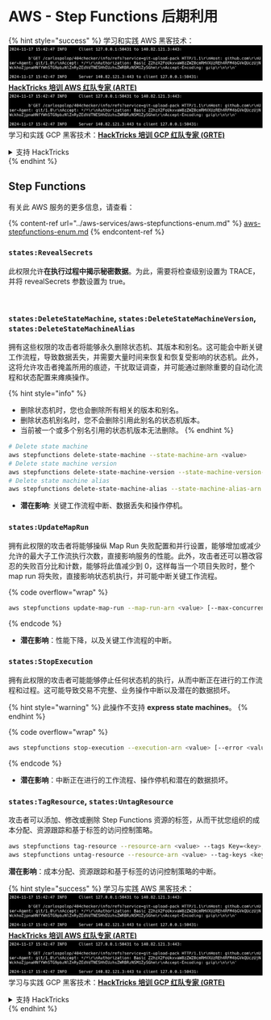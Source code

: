 # AWS - Step Functions 后期利用

{% hint style="success" %}
学习和实践 AWS 黑客技术：<img src="../../../.gitbook/assets/image (1).png" alt="" data-size="line">[**HackTricks 培训 AWS 红队专家 (ARTE)**](https://training.hacktricks.xyz/courses/arte)<img src="../../../.gitbook/assets/image (1).png" alt="" data-size="line">\
学习和实践 GCP 黑客技术：<img src="../../../.gitbook/assets/image (2).png" alt="" data-size="line">[**HackTricks 培训 GCP 红队专家 (GRTE)**<img src="../../../.gitbook/assets/image (2).png" alt="" data-size="line">](https://training.hacktricks.xyz/courses/grte)

<details>

<summary>支持 HackTricks</summary>

* 查看 [**订阅计划**](https://github.com/sponsors/carlospolop)!
* **加入** 💬 [**Discord 群组**](https://discord.gg/hRep4RUj7f) 或 [**telegram 群组**](https://t.me/peass) 或 **在** **Twitter** 🐦 **上关注我们** [**@hacktricks\_live**](https://twitter.com/hacktricks\_live)**.**
* **通过向** [**HackTricks**](https://github.com/carlospolop/hacktricks) 和 [**HackTricks Cloud**](https://github.com/carlospolop/hacktricks-cloud) github 仓库提交 PR 分享黑客技巧。

</details>
{% endhint %}

## Step Functions

有关此 AWS 服务的更多信息，请查看：

{% content-ref url="../aws-services/aws-stepfunctions-enum.md" %}
[aws-stepfunctions-enum.md](../aws-services/aws-stepfunctions-enum.md)
{% endcontent-ref %}

### `states:RevealSecrets`

此权限允许**在执行过程中揭示秘密数据**。为此，需要将检查级别设置为 TRACE，并将 revealSecrets 参数设置为 true。

<figure><img src="../../../.gitbook/assets/image (348).png" alt=""><figcaption></figcaption></figure>

### `states:DeleteStateMachine`, `states:DeleteStateMachineVersion`, `states:DeleteStateMachineAlias`

拥有这些权限的攻击者将能够永久删除状态机、其版本和别名。这可能会中断关键工作流程，导致数据丢失，并需要大量时间来恢复和恢复受影响的状态机。此外，这将允许攻击者掩盖所用的痕迹，干扰取证调查，并可能通过删除重要的自动化流程和状态配置来瘫痪操作。

{% hint style="info" %}
* 删除状态机时，您也会删除所有相关的版本和别名。
* 删除状态机别名时，您不会删除引用此别名的状态机版本。
* 当前被一个或多个别名引用的状态机版本无法删除。
{% endhint %}
```bash
# Delete state machine
aws stepfunctions delete-state-machine --state-machine-arn <value>
# Delete state machine version
aws stepfunctions delete-state-machine-version --state-machine-version-arn <value>
# Delete state machine alias
aws stepfunctions delete-state-machine-alias --state-machine-alias-arn <value>
```
* **潜在影响**: 关键工作流程中断、数据丢失和操作停机。

### `states:UpdateMapRun`

拥有此权限的攻击者将能够操纵 Map Run 失败配置和并行设置，能够增加或减少允许的最大子工作流执行次数，直接影响服务的性能。此外，攻击者还可以篡改容忍的失败百分比和计数，能够将此值减少到 0，这样每当一个项目失败时，整个 map run 将失败，直接影响状态机执行，并可能中断关键工作流程。

{% code overflow="wrap" %}
```bash
aws stepfunctions update-map-run --map-run-arn <value> [--max-concurrency <value>] [--tolerated-failure-percentage <value>] [--tolerated-failure-count <value>]
```
{% endcode %}

* **潜在影响**：性能下降，以及关键工作流程的中断。

### `states:StopExecution`

拥有此权限的攻击者可能能够停止任何状态机的执行，从而中断正在进行的工作流程和过程。这可能导致交易不完整、业务操作中断以及潜在的数据损坏。

{% hint style="warning" %}
此操作不支持 **express state machines**。
{% endhint %}

{% code overflow="wrap" %}
```bash
aws stepfunctions stop-execution --execution-arn <value> [--error <value>] [--cause <value>]
```
{% endcode %}

* **潜在影响**：中断正在进行的工作流程、操作停机和潜在的数据损坏。

### `states:TagResource`, `states:UntagResource`

攻击者可以添加、修改或删除 Step Functions 资源的标签，从而干扰您组织的成本分配、资源跟踪和基于标签的访问控制策略。
```bash
aws stepfunctions tag-resource --resource-arn <value> --tags Key=<key>,Value=<value>
aws stepfunctions untag-resource --resource-arn <value> --tag-keys <key>
```
**潜在影响**：成本分配、资源跟踪和基于标签的访问控制策略的中断。

{% hint style="success" %}
学习与实践 AWS 黑客技术：<img src="../../../.gitbook/assets/image (1).png" alt="" data-size="line">[**HackTricks 培训 AWS 红队专家 (ARTE)**](https://training.hacktricks.xyz/courses/arte)<img src="../../../.gitbook/assets/image (1).png" alt="" data-size="line">\
学习与实践 GCP 黑客技术：<img src="../../../.gitbook/assets/image (2).png" alt="" data-size="line">[**HackTricks 培训 GCP 红队专家 (GRTE)**<img src="../../../.gitbook/assets/image (2).png" alt="" data-size="line">](https://training.hacktricks.xyz/courses/grte)

<details>

<summary>支持 HackTricks</summary>

* 查看 [**订阅计划**](https://github.com/sponsors/carlospolop)!
* **加入** 💬 [**Discord 群组**](https://discord.gg/hRep4RUj7f) 或 [**Telegram 群组**](https://t.me/peass) 或 **关注** 我们的 **Twitter** 🐦 [**@hacktricks\_live**](https://twitter.com/hacktricks\_live)**.**
* **通过向** [**HackTricks**](https://github.com/carlospolop/hacktricks) 和 [**HackTricks Cloud**](https://github.com/carlospolop/hacktricks-cloud) GitHub 仓库提交 PR 来分享黑客技巧。

</details>
{% endhint %}
